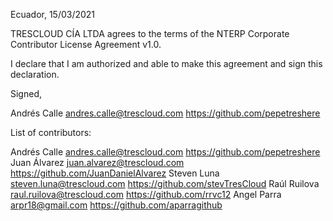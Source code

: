 Ecuador, 15/03/2021

TRESCLOUD CÍA LTDA agrees to the terms of the NTERP Corporate Contributor License
Agreement v1.0.

I declare that I am authorized and able to make this agreement and sign this
declaration.

Signed,

Andrés Calle andres.calle@trescloud.com https://github.com/pepetreshere

List of contributors:

Andrés Calle andres.calle@trescloud.com https://github.com/pepetreshere
Juan Álvarez juan.alvarez@trescloud.com https://github.com/JuanDanielAlvarez
Steven Luna steven.luna@trescloud.com https://github.com/stevTresCloud
Raúl Ruilova raul.ruilova@trescloud.com https://github.com/rrvc12
Angel Parra arpr18@gmail.com https://github.com/aparragithub